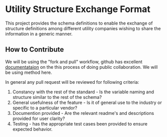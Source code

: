 # Utility Structure Exchange Format
This project provides the schema definitions to enable the exchange of structure definitions among different utility companies wishing to share the information in a generic manner. 

## How to Contribute

We will be using the "fork and pull" workflow, github has excellent [documentataion](https://help.github.com/articles/using-pull-requests/) on the this process of doing public collaboration.    We will be using method here.

In general any pull request will be reviewed for following criteria:

1. Constancy with the rest of the standard - Is the variable naming and structure similar to the rest of the schema?  
2. General usefulness of the feature - Is it of general use to the industry or specific to a particular vendor?
3. Documention provided - Are the relevant readme's and descriptions provided for user clarity?
4. Testing - has the appropriate test cases been provided to ensure expected behavior.


